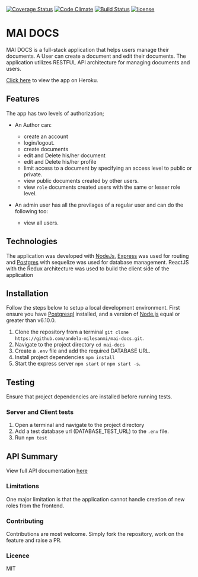 [![Coverage Status](https://coveralls.io/repos/github/andela-milesanmi/mai-docs/badge.svg?branch=implement-defence-feedback)](https://coveralls.io/github/andela-milesanmi/mai-docs?branch=implement-defence-feedback)
[![Code Climate](https://codeclimate.com/github/andela-milesanmi/mai-docs/badges/gpa.svg)](https://codeclimate.com/github/andela-milesanmi/mai-docs/)
[![Build Status](https://travis-ci.org/andela-milesanmi/mai-docs.svg?branch=refactor-testing)](https://travis-ci.org/andela-milesanmi/mai-docs)
[![license](https://img.shields.io/github/license/mashape/apistatus.svg)]()

# MAI DOCS

MAI DOCS is a full-stack application that helps users manage their documents. A User can create a document and edit their documents.
The application utilizes RESTFUL API architecture for managing documents and users.

[Click here](http://mai-docs-staging.herokuapp.com/) to view the app on Heroku.

## Features

The app has two levels of authorization;
- An Author can:
    - create an account
    - login/logout.
    - create documents
    - edit and Delete his/her document
    - edit and Delete his/her profile
    - limit access to a document by specifying an access level to public or private.
    - view public documents created by other users.
    - view `role` documents created users with the same or lesser role level.

- An admin user has all the previlages of a regular user and can do the following too:
    - view all users.

## Technologies
The application was developed with [NodeJs](http://nodejs.org/), [Express](http://expressjs.com/) was used for routing and [Postgres](http://postgresql.com/) with sequelize was used for database management.
 ReactJS with the Redux architecture was used to build the client side of the application

## Installation
Follow the steps below to setup a local development environment. First ensure you have [Postgresql](https://www.postgresql.org/) installed, and a version of [Node.js](http://nodejs.org/) equal or greater than v6.10.0.

1. Clone the repository from a terminal `git clone https://github.com/andela-milesanmi/mai-docs.git`.
2. Navigate to the project directory `cd mai-docs`
3. Create a `.env` file and add the required DATABASE URL.
4. Install project dependencies `npm install`
5. Start the express server `npm start` or `npm start -s`.

## Testing
Ensure that project dependencies are installed before running tests.
### Server and Client tests
1. Open a terminal and navigate to the project directory
2. Add a test database url (DATABASE_TEST_URL) to the `.env` file.
3. Run `npm test`

## API Summary
View full API documentation [here](https://mai-docs-staging.herokuapp.com/api-docs)

### Limitations

One major limitation is that the application cannot handle creation of new roles from the frontend.

### Contributing

Contributions are most welcome. Simply fork the repository, work on the feature and raise a PR.

### Licence
MIT
